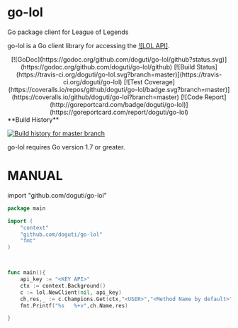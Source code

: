 # go-lol
Go package client for League of Legends


go-lol is a Go client library for accessing the [![LOL API]](https://developer.riotgames.com/).
<div style="text-align:center">
[![GoDoc](https://godoc.org/github.com/doguti/go-lol/github?status.svg)](https://godoc.org/github.com/doguti/go-lol/github) [![Build Status](https://travis-ci.org/doguti/go-lol.svg?branch=master)](https://travis-ci.org/doguti/go-lol) [![Test Coverage](https://coveralls.io/repos/github/doguti/go-lol/badge.svg?branch=master)](https://coveralls.io/github/doguti/go-lol?branch=master) [![Code Report](http://goreportcard.com/badge/doguti/go-lol)](https://goreportcard.com/report/doguti/go-lol)
</div>
**Build History**

[![Build history for master branch](https://buildstats.info/travisci/chart/doguti/go-lol?branch=master&buildCount=50)](https://travis-ci.org/doguti/go-lol/branches)

go-lol requires Go version 1.7 or greater.


# MANUAL


import "github.com/doguti/go-lol"

```go
package main

import (
	"context"
	"github.com/doguti/go-lol"
	"fmt"
)



func main(){
	api_key := "<KEY API>"
	ctx := context.Background()
	c := lol.NewClient(nil, api_key)
	ch,res,_ := c.Champions.Get(ctx,"<USER>","<Method Name by default>")
	fmt.Printf("%s   %+v",ch.Name,res)

}
```
